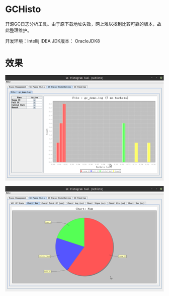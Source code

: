 # GCHisto
开源GC日志分析工具。由于原下载地址失效，网上难以找到比较可靠的版本，故此整理维护。

开发环境：Intellij IDEA
JDK版本： OracleJDK8

# 效果
![](./demo/demo-pic-1.png)

![](./demo/demp-pic-2.png)

